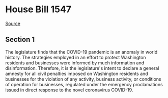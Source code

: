 # House Bill 1547

[Source](http://lawfilesext.leg.wa.gov/biennium/2021-22/Xml/Bills/House%20Bills/1547.xml)
## Section 1
The legislature finds that the COVID-19 pandemic is an anomaly in world history. The strategies employed in an effort to protect Washington residents and businesses were informed by much information and disinformation. Therefore, it is the legislature's intent to declare a general amnesty for all civil penalties imposed on Washington residents and businesses for the violation of any activity, business activity, or conditions of operation for businesses, regulated under the emergency proclamations issued in direct response to the novel coronavirus COVID-19.
